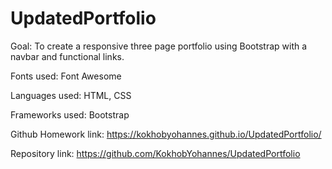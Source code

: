 # UpdatedPortfolio

Goal: To create a responsive three page portfolio using Bootstrap with a navbar and functional links.

Fonts used: Font Awesome

Languages used: HTML, CSS

Frameworks used: Bootstrap

Github Homework link: https://kokhobyohannes.github.io/UpdatedPortfolio/

Repository link: https://github.com/KokhobYohannes/UpdatedPortfolio
